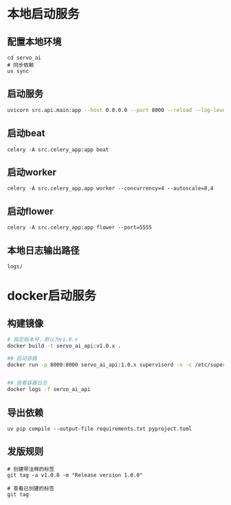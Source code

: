 # 本地启动服务
## 配置本地环境
```
cd servo_ai
# 同步依赖
uv sync

```
## 启动服务

```bash
uvicorn src.api.main:app --host 0.0.0.0 --port 8000 --reload --log-level debug
```

## 启动beat
```
celery -A src.celery_app:app beat
```
## 启动worker
```
celery -A src.celery_app.app worker --concurrency=4 --autoscale=8,4
```

## 启动flower
```
celery -A src.celery_app:app flower --port=5555
```

## 本地日志输出路径
```
logs/
```

# docker启动服务
## 构建镜像
```bash
# 指定版本号，默认为v1.0.x
docker build -t servo_ai_api:v1.0.x .

## 启动容器
docker run -p 8000:8000 servo_ai_api:1.0.x supervisord -n -c /etc/supervisor/conf.d/supervisord.conf 


## 查看容器日志
docker logs -f servo_ai_api
```


## 导出依赖
```
uv pip compile --output-file requirements.txt pyproject.toml
```


## 发版规则
```
# 创建带注释的标签
git tag -a v1.0.0 -m "Release version 1.0.0"

# 查看已创建的标签
git tag
```